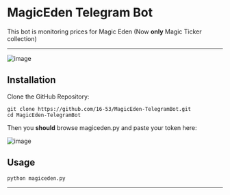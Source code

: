 # MagicEden Telegram Bot
This bot is monitoring prices for Magic Eden (Now **only** Magic Ticker collection)
____
![image](https://user-images.githubusercontent.com/70277523/176190756-96efbf4b-244a-4a59-bb89-0018d0265626.png)

## Installation
Clone the GitHub Repository:
```
git clone https://github.com/16-53/MagicEden-TelegramBot.git
cd MagicEden-TelegramBot
```
Then you **should** browse magiceden.py and paste your token here:

![image](https://user-images.githubusercontent.com/70277523/176199649-94f54609-e61b-422f-804b-9018b24d55f9.png)

## Usage
```
python magiceden.py
```
____
